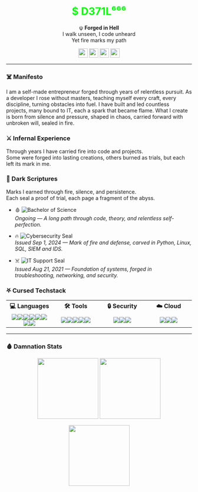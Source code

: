 
<h1 align="center">
  <span style="color:#00FF00;">$ D371L⁶⁶⁶</span>
</h1>

<p align="center">
  ψ <b>Forged in Hell</b><br>
  I walk unseen, I code unheard<br>
  Yet fire marks my path
</p>

<p align="center">
  <img src="https://img.shields.io/badge/Hell-🔥-red?style=flat-square" height="25">
  <img src="https://img.shields.io/badge/Chaos-☠️-black?style=flat-square" height="25">
  <img src="https://img.shields.io/badge/Memento-Mori-darkred?style=flat-square" height="25">
  <img src="https://img.shields.io/badge/Inferno-🔥-darkred?style=flat-square" height="25">
</p>

---

### ☠️ Manifesto
<p align="left">
I am a self-made entrepreneur forged through years of relentless pursuit.
As a developer I rose without masters, teaching myself every craft, every discipline, turning obstacles into fuel.
I have built and led countless projects, many bound to IT, each a spark that became flame.
What I create is born from silence and pressure, shaped in chaos, carried forward with unbroken will, sealed in fire.
</p>

### ⚔️ Infernal Experience
Through years I have carried fire into code and projects.  
Some were forged into lasting creations, others burned as trials, but each left its mark in me.


### 📖 Dark Scriptures  
Marks I earned through fire, silence, and persistence.  
Each seal a proof of trial, each page a fragment of the abyss.  

- 🩸 ![Bachelor of Science](https://img.shields.io/badge/UoPeople-Bachelor_of_Science_in_Computer_Science-800000?logo=bookstack&logoColor=white)  
  *Ongoing — A long path through code, theory, and relentless self-perfection.*  

- 🔥 ![Cybersecurity Seal](https://img.shields.io/badge/Google-Cybersecurity_Seal-black?logo=google&logoColor=red)  
  *Issued Sep 1, 2024 — Mark of fire and defense, carved in Python, Linux, SQL, SIEM and IDS.*  

- ☠️ ![IT Support Seal](https://img.shields.io/badge/Google-IT_Support_Seal-darkred?logo=google&logoColor=white)  
  *Issued Aug 21, 2021 — Foundation of systems, forged in troubleshooting, networking, and security.*  
  
### ⛧ Cursed Techstack 

<table>
  <tr>
    <th width="25%">💻 Languages</th>
    <th width="25%">🛠 Tools</th>
    <th width="25%">🔒 Security</th>
    <th width="25%">☁️ Cloud</th>
  </tr>
  <tr>
    <td align="center">
  <div style="display:flex; flex-wrap:wrap; justify-content:center;">
    <img src="https://img.shields.io/badge/Python-3776AB?logo=python&logoColor=white">
    <img src="https://img.shields.io/badge/Java-007396?logo=openjdk&logoColor=white">
    <img src="https://img.shields.io/badge/PHP-777BB4?logo=php&logoColor=white">
    <img src="https://img.shields.io/badge/HTML5-E34F26?logo=html5&logoColor=white">
    <img src="https://img.shields.io/badge/CSS3-1572B6?logo=css3&logoColor=white">
    <img src="https://img.shields.io/badge/JavaScript-F7DF1E?logo=javascript&logoColor=black">
    <img src="https://img.shields.io/badge/Svelte-FF3E00?logo=svelte&logoColor=white">
    <img src="https://img.shields.io/badge/Bun-000000?logo=bun&logoColor=white">
  </div>
</td>
    <td align="center">
      <div style="display:flex; flex-wrap:wrap; justify-content:center;">
        <img src="https://img.shields.io/badge/Linux-FCC624?logo=linux&logoColor=black">
        <img src="https://img.shields.io/badge/Postman-FF6C37?logo=postman&logoColor=white">
        <img src="https://img.shields.io/badge/Ansible-EE0000?logo=ansible&logoColor=white">
        <img src="https://img.shields.io/badge/Docker-2496ED?logo=docker&logoColor=white">
        <img src="https://img.shields.io/badge/Automation-2E8B57?logo=githubactions&logoColor=white">
      </div>
    </td>
    <td align="center">
      <div style="display:flex; flex-wrap:wrap; justify-content:center;">
        <img src="https://img.shields.io/badge/AppSec-8B0000?logo=probot&logoColor=white">
        <img src="https://img.shields.io/badge/OSINT-800080?logo=internetarchive&logoColor=white">
        <img src="https://img.shields.io/badge/RF-FF4500?logo=gnubash&logoColor=white">
      </div>
    </td>
    <td align="center">
      <div style="display:flex; flex-wrap:wrap; justify-content:center;">
        <img src="https://img.shields.io/badge/Google_Cloud-4285F4?logo=googlecloud&logoColor=white">
        <img src="https://img.shields.io/badge/DigitalOcean-0080FF?logo=digitalocean&logoColor=white">
        <img src="https://img.shields.io/badge/AWS-232F3E?logo=amazonaws&logoColor=white">
      </div>
    </td>
  </tr>
</table>

---

### 🩸 Damnation Stats  

<p align="center">
  <img src="https://github-readme-stats.vercel.app/api?username=D371L&show_icons=true&bg_color=000000&title_color=FF0000&text_color=FFFFFF&icon_color=FF0000&hide_border=true&count_private=true" height="165">
  <img src="https://github-readme-stats.vercel.app/api/top-langs/?username=D371L&layout=compact&bg_color=000000&title_color=FF0000&text_color=FFFFFF&icon_color=FF0000&hide_border=true" height="165">
</p>

<p align="center">
  <img src="https://github-readme-streak-stats.herokuapp.com/?user=D371L&background=000000&ring=FF0000&fire=FF0000&currStreakLabel=FFFFFF&currStreakNum=FFFFFF&sideNums=FFFFFF&sideLabels=FF0000&dates=AAAAAA&hide_border=true" height="165">
</p>




